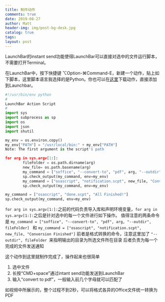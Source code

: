 ```yaml
---
title: 制作动作
comments: true
date: 2019-08-27
author: Matt
header-img: img/post-bg-desk.jpg
catalog: true
tags:
layout: post
---
```


LaunchBar的instant send功能使得LaunchBar可以直接对选中的文件运行脚本，不需要打开Terminal。

在LaunchBar中，按下快捷键 ⌥Option-⌘Command-E，新建一个动作，贴上如下脚本，这里脚本语言我选择的是Python。你也可以在[这里]((https://cl.ly/1p2l063Y1S3y))下载动作，直接添加到Launchbar。
```python
#!/usr/bin/env python
#
LaunchBar Action Script
#
import sys
import subprocess as sp
import os
import json
import shutil

my_env = os.environ.copy()
my_env["PATH"] = "/usr/local/bin:" + my_env["PATH"]
Note: The first argument is the script's path

for arg in sys.argv[1:]:
        fileFolder = os.path.dirname(arg)
        new_file= os.path.basename(arg)
        my_command = ["soffice", "--convert-to", "pdf", arg, "--outdir", fileFolder]
        sp.check_output(my_command, env=my_env)
        my_command = ["osascript", "notification.scpt", new_file, "Conversion Finished"]
        sp.check_output(my_command, env=my_env)

my_command = ["osascript", "done.scpt", "All Finished!"]
sp.check_output(my_command, env=my_env)
```

`for arg in sys.argv[1:]:`之前的代码负责导入库和声明环境变量，`for arg in sys.argv[1:]:`之后是针对选中的每一个文件进行如下操作。
值得注意的两条命令是
`my_command = ["soffice", "--convert-to", "pdf", arg, "--outdir", fileFolder] `
和
`my_command = ["osascript", "notification.scpt", new_file, "Conversion Finished"]`
前者是格式转换的命令，注意这里加了 `"--outdir", fileFolder `来指明输出的目录为所选文件所在目录
后者负责为每一个完成的文件发送通知

这个动作到这里就制作完成了，操作起来也很简单
1. 选中文件
2. 长按“CMD+space”通过intant send功能发送到LaunchBar
3. 输入“convert to pdf”，一般输入前几个字母就可以匹配了

如视频中所展示的，整个过程不到2秒，可以将格式各异的Office文件统一转换为PDF
